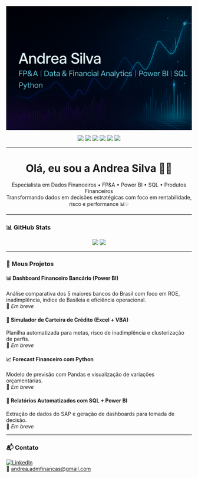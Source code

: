 <img align="center" src="https://github.com/AndreaSilva2025/AndreaSilva2025/blob/main/capa.png" />

<p align="center">
  <img src="https://img.shields.io/badge/-Power%20BI-black?style=flat-square&logo=powerbi" />
  <img src="https://img.shields.io/badge/-Excel-green?style=flat-square&logo=microsoft-excel" />
  <img src="https://img.shields.io/badge/-SQL-blue?style=flat-square&logo=postgresql" />
  <img src="https://img.shields.io/badge/-Python-yellow?style=flat-square&logo=python" />
  <img src="https://img.shields.io/badge/-SAP-gray?style=flat-square&logo=sap" />
  <img src="https://img.shields.io/badge/-GitHub-black?style=flat-square&logo=github" />
</p>

---

<h1 align="center">Olá, eu sou a Andrea Silva 👩‍💼</h1>

<p align="center">
Especialista em Dados Financeiros • FP&A • Power BI • SQL • Produtos Financeiros  
<br>
Transformando dados em decisões estratégicas com foco em rentabilidade, risco e performance 📊💡
</p>

---

### 📊 GitHub Stats

<p align="center">
  <img height="180em" src="https://github-readme-stats.vercel.app/api?username=AndreaSilva2025&show_icons=true&theme=tokyonight&hide_border=true" />
  <img height="180em" src="https://github-readme-stats.vercel.app/api/top-langs/?username=AndreaSilva2025&layout=compact&theme=tokyonight&hide_border=true"/>
</p>

---

### 💼 Meus Projetos

#### 📊 **Dashboard Financeiro Bancário (Power BI)**
Análise comparativa dos 5 maiores bancos do Brasil com foco em ROE, inadimplência, índice de Basileia e eficiência operacional.  
🔗 *Em breve*

#### 🧮 **Simulador de Carteira de Crédito (Excel + VBA)**
Planilha automatizada para metas, risco de inadimplência e clusterização de perfis.  
🔗 *Em breve*

#### 📈 **Forecast Financeiro com Python**
Modelo de previsão com Pandas e visualização de variações orçamentárias.  
🔗 *Em breve*

#### 📑 **Relatórios Automatizados com SQL + Power BI**
Extração de dados do SAP e geração de dashboards para tomada de decisão.  
🔗 *Em breve*

---

### 📬 Contato

[![LinkedIn](https://img.shields.io/badge/-LinkedIn-blue?style=flat-square&logo=linkedin)](https://www.linkedin.com/in/andrea-jocelina-cea-/)  
📧 andrea.admfinancas@gmail.com


